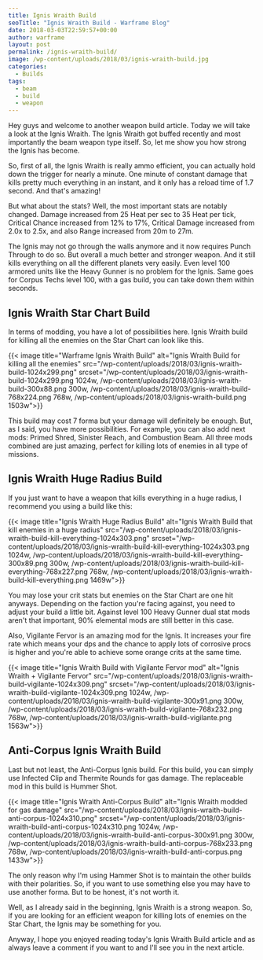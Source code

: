 ```yaml
---
title: Ignis Wraith Build
seoTitle: "Ignis Wraith Build - Warframe Blog"
date: 2018-03-03T22:59:57+00:00
author: warframe
layout: post
permalink: /ignis-wraith-build/
image: /wp-content/uploads/2018/03/ignis-wraith-build.jpg
categories:
  - Builds
tags:
  - beam
  - build
  - weapon
---
```

Hey guys and welcome to another weapon build article. Today we will take a look at the Ignis Wraith. The Ignis Wraith got buffed recently and most importantly the beam weapon type itself. So, let me show you how strong the Ignis has become.<!--more-->

So, first of all, the Ignis Wraith is really ammo efficient, you can actually hold down the trigger for nearly a minute. One minute of constant damage that kills pretty much everything in an instant, and it only has a reload time of 1.7 second. And that's amazing!

But what about the stats? Well, the most important stats are notably changed. Damage increased from 25 Heat per sec to 35 Heat per tick, Critical Chance increased from 12% to 17%, Critical Damage increased from 2.0x to 2.5x, and also Range increased from 20m to 27m.

The Ignis may not go through the walls anymore and it now requires Punch Through to do so. But overall a much better and stronger weapon. And it still kills everything on all the different planets very easily. Even level 100 armored units like the Heavy Gunner is no problem for the Ignis. Same goes for Corpus Techs level 100, with a gas build, you can take down them within seconds.

## Ignis Wraith Star Chart Build

In terms of modding, you have a lot of possibilities here. Ignis Wraith build for killing all the enemies on the Star Chart can look like this.

{{< image title="Warframe Ignis Wraith Build" alt="Ignis Wraith Build for killing all the enemies" src="/wp-content/uploads/2018/03/ignis-wraith-build-1024x299.png" srcset="/wp-content/uploads/2018/03/ignis-wraith-build-1024x299.png 1024w, /wp-content/uploads/2018/03/ignis-wraith-build-300x88.png 300w, /wp-content/uploads/2018/03/ignis-wraith-build-768x224.png 768w, /wp-content/uploads/2018/03/ignis-wraith-build.png 1503w">}}

This build may cost 7 forma but your damage will definitely be enough. But, as I said, you have more possibilities. For example, you can also add next mods: Primed Shred, Sinister Reach, and Combustion Beam. All three mods combined are just amazing, perfect for killing lots of enemies in all type of missions.

## Ignis Wraith Huge Radius Build

If you just want to have a weapon that kills everything in a huge radius, I recommend you using a build like this:

{{< image title="Ignis Wraith Huge Radius Build" alt="Ignis Wraith Build that kill enemies in a huge radius" src="/wp-content/uploads/2018/03/ignis-wraith-build-kill-everything-1024x303.png" srcset="/wp-content/uploads/2018/03/ignis-wraith-build-kill-everything-1024x303.png 1024w, /wp-content/uploads/2018/03/ignis-wraith-build-kill-everything-300x89.png 300w, /wp-content/uploads/2018/03/ignis-wraith-build-kill-everything-768x227.png 768w, /wp-content/uploads/2018/03/ignis-wraith-build-kill-everything.png 1469w">}}

You may lose your crit stats but enemies on the Star Chart are one hit anyways. Depending on the faction you're facing against, you need to adjust your build a little bit. Against level 100 Heavy Gunner dual stat mods aren't that important, 90% elemental mods are still better in this case.

Also, Vigilante Fervor is an amazing mod for the Ignis. It increases your fire rate which means your dps and the chance to apply lots of corrosive procs is higher and you're able to achieve some orange crits at the same time.

{{< image title="Ignis Wraith Build with Vigilante Fervor mod" alt="Ignis Wraith + Vigilante Fervor" src="/wp-content/uploads/2018/03/ignis-wraith-build-vigilante-1024x309.png" srcset="/wp-content/uploads/2018/03/ignis-wraith-build-vigilante-1024x309.png 1024w, /wp-content/uploads/2018/03/ignis-wraith-build-vigilante-300x91.png 300w, /wp-content/uploads/2018/03/ignis-wraith-build-vigilante-768x232.png 768w, /wp-content/uploads/2018/03/ignis-wraith-build-vigilante.png 1563w">}}

## Anti-Corpus Ignis Wraith Build

Last but not least, the Anti-Corpus Ignis build. For this build, you can simply use Infected Clip and Thermite Rounds for gas damage. The replaceable mod in this build is Hummer Shot.

{{< image title="Ignis Wraith Anti-Corpus Build" alt="Ignis Wraith modded for gas damage" src="/wp-content/uploads/2018/03/ignis-wraith-build-anti-corpus-1024x310.png" srcset="/wp-content/uploads/2018/03/ignis-wraith-build-anti-corpus-1024x310.png 1024w, /wp-content/uploads/2018/03/ignis-wraith-build-anti-corpus-300x91.png 300w, /wp-content/uploads/2018/03/ignis-wraith-build-anti-corpus-768x233.png 768w, /wp-content/uploads/2018/03/ignis-wraith-build-anti-corpus.png 1433w">}}

The only reason why I'm using Hammer Shot is to maintain the other builds with their polarities. So, if you want to use something else you may have to use another forma. But to be honest, it's not worth it.

Well, as I already said in the beginning, Ignis Wraith is a strong weapon. So, if you are looking for an efficient weapon for killing lots of enemies on the Star Chart, the Ignis may be something for you.

Anyway, I hope you enjoyed reading today's Ignis Wraith Build article and as always leave a comment if you want to and I'll see you in the next article.